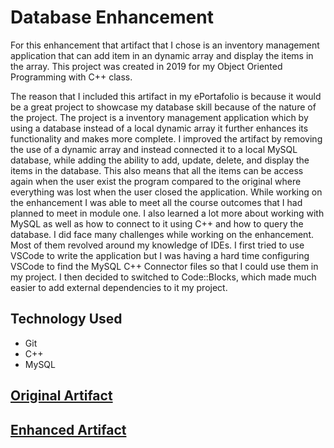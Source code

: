 # Database Enhancement

For this enhancement that artifact that I chose is an inventory management application that can add item in an dynamic array and display the items in the array. This project was created in 2019 for my Object Oriented Programming with C++ class. 

The reason that I included this artifact in my ePortafolio is because it would be a great project to showcase my database skill because of the nature of the project. The project is a inventory management application which by using a database instead of a local dynamic array it further enhances its functionality and makes more complete. I improved the artifact by removing the use of a dynamic array and instead connected it to a local MySQL database, while adding the ability to add, update, delete, and display the items in the database. This also means that all the items can be access again when the user exist the program compared to the original where everything was lost when the user closed the application. While working on the enhancement I was able to meet all the course outcomes that I had planned to meet in module one. I also learned a lot more about working with MySQL as well as how to connect to it using C++ and how to query the database. I did face many challenges while working on the enhancement. Most of them revolved around my knowledge of IDEs. I first tried to use VSCode to write the application but I was having a hard time configuring VSCode to find the MySQL C++ Connector files so that I could use them in my project. I then decided to switched to Code::Blocks, which made much easier to add external dependencies to it my project. 

## Technology Used 
- Git
- C++
- MySQL

## [Original Artifact](https://github.com/BlueOrange579/BlueOrange579.github.io/blob/main/OriginalArtifact/InvInq.cpp)

## [Enhanced Artifact](https://github.com/BlueOrange579/BlueOrange579.github.io/tree/main/Database)